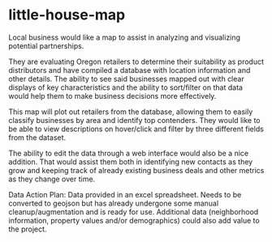 # little-house-map
 Local business would like a map to assist in analyzing and visualizing potential partnerships.

 They are evaluating Oregon retailers to determine their suitability as product distributors and have compiled a database with location information and other details. The ability to see said businesses mapped out with clear displays of key characteristics and the ability to sort/filter on that data would help them to make business decisions more effectively.

 This map will plot out retailers from the database, allowing them to easily classify businesses by area and identify top contenders. They would like to be able to view descriptions on hover/click and filter by three different fields from the dataset.

 The ability to edit the data through a web interface would also be a nice addition. That would assist them both in identifying new contacts as they grow and keeping track of already existing business deals and other metrics as they change over time.

 Data Action Plan: Data provided in an excel spreadsheet. Needs to be converted to geojson but has already undergone some manual cleanup/augmentation and is ready for use.
 Additional data (neighborhood information, property values and/or demographics) could also add value to the project.
